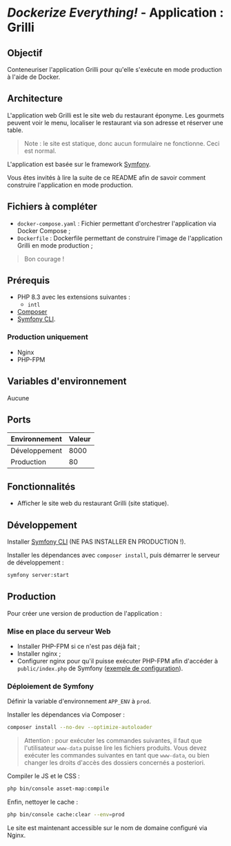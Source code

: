 # *Dockerize Everything!* - Application : Grilli

## Objectif

Conteneuriser l'application Grilli pour qu'elle s'exécute en mode production à l'aide de Docker.

## Architecture

L'application web Grilli est le site web du restaurant éponyme. Les gourmets peuvent voir le menu, localiser le
restaurant via son adresse et réserver une table.

> Note : le site est statique, donc aucun formulaire ne fonctionne. Ceci est normal.

L'application est basée sur le framework [Symfony](https://symfony.com/doc/current/index.html).

Vous êtes invités à lire la suite de ce README afin de savoir comment construire l'application en mode production.

## Fichiers à compléter

- `docker-compose.yaml` : Fichier permettant d'orchestrer l'application via Docker Compose ;
- `Dockerfile` : Dockerfile permettant de construire l'image de l'application Grilli en mode production ;

> Bon courage !

## Prérequis

- PHP 8.3 avec les extensions suivantes :
    - `intl`
- [Composer](https://getcomposer.org/download/)
- [Symfony CLI](https://symfony.com/download).

### Production uniquement

- Nginx
- PHP-FPM

## Variables d'environnement

Aucune

## Ports

| Environnement | Valeur |
|---------------|--------|
| Développement | 8000   |
| Production    | 80    |

## Fonctionnalités

- Afficher le site web du restaurant Grilli (site statique).

## Développement

Installer [Symfony CLI](https://symfony.com/download) (NE PAS INSTALLER EN PRODUCTION !).

Installer les dépendances avec `composer install`, puis démarrer le serveur de développement :

```bash
symfony server:start
```

## Production

Pour créer une version de production de l'application :

### Mise en place du serveur Web

- Installer PHP-FPM si ce n'est pas déjà fait ;
- Installer nginx ;
- Configurer nginx pour qu'il puisse exécuter PHP-FPM afin d'accéder à `public/index.php` de Symfony
  ([exemple de configuration](.docker/nginx/grilli.com.conf)).

### Déploiement de Symfony

Définir la variable d'environnement `APP_ENV` à `prod`.

Installer les dépendances via Composer :

```bash
composer install --no-dev --optimize-autoloader
```

> Attention : pour exécuter les commandes suivantes, il faut que l'utilisateur `www-data` puisse lire les fichiers
> produits.
> Vous devez exécuter les commandes suivantes en tant que `www-data`, ou bien changer les droits d'accès des dossiers
> concernés a posteriori.

Compiler le JS et le CSS :

```bash
php bin/console asset-map:compile
```

Enfin, nettoyer le cache :

```bash
php bin/console cache:clear --env=prod
```

Le site est maintenant accessible sur le nom de domaine configuré via Nginx.
